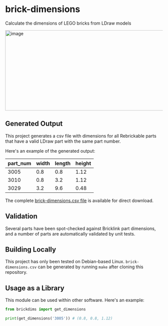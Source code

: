 # brick-dimensions

Calculate the dimensions of LEGO bricks from LDraw models

[<img width="512" height="256" alt="image" src="https://github.com/user-attachments/assets/6426f353-5a53-484a-84c7-4a1b39e68bd3" />](https://commons.wikimedia.org/wiki/File:Lego_dimensions.svg)

## Generated Output

This project generates a csv file with dimensions for all Rebrickable parts that have a valid LDraw part with the same part number.

Here's an example of the generated output:

| part_num | width | length | height |
|----------|-------|--------|--------|
| 3005     | 0.8   | 0.8    | 1.12   |
| 3010     | 0.8   | 3.2    | 1.12   |
| 3029     | 3.2   | 9.6    | 0.48   |

The complete [brick-dimensions.csv file](https://jncraton.github.io/brick-dimensions/brick-dimensions.csv) is available for direct download.

## Validation

Several parts have been spot-checked against Bricklink part dimensions, and a number of parts are automatically validated by unit tests.

## Building Locally

This project has only been tested on Debian-based Linux. `brick-dimensions.csv` can be generated by running `make` after cloning this repository.

## Usage as a Library

This module can be used within other software. Here's an example:

```python
from brickdims import get_dimensions

print(get_dimensions('3005')) # (0.8, 0.8, 1.12)
```
